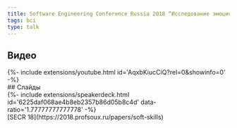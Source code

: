 ```yaml
---
title: Software Engineering Conference Russia 2018 “Исследование эмоционального отклика при чтении”
tags: bci
type: talk
---
```

## Видео
<div>{%- include extensions/youtube.html id='AqxbKiucCiQ?rel=0&showinfo=0' -%}</div>
## Слайды
<div>{%- include extensions/speakerdeck.html id='6225daf068ae4b8eb2357b86d05b8c4d' data-ratio='1.77777777777778' -%}</div>
[SECR 18](https://2018.profsoux.ru/papers/soft-skills)
